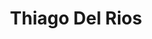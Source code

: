 ---
title: Thiago Del Rios
github: tdelrios

logzio-role: Customer Success
sitemap: false
noindex: true
---